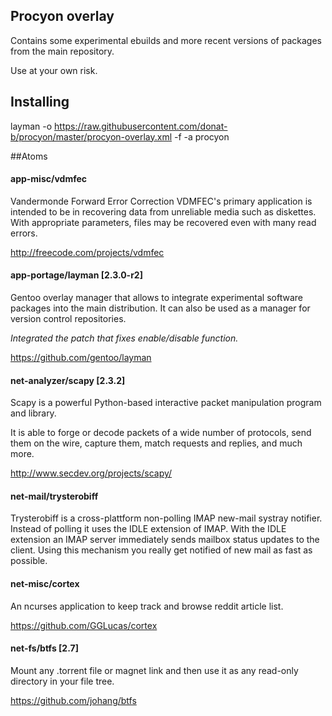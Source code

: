 ## Procyon overlay
Contains some experimental ebuilds and more recent versions of packages from the main repository.

Use at your own risk.

## Installing

layman -o https://raw.githubusercontent.com/donat-b/procyon/master/procyon-overlay.xml -f -a procyon

##Atoms

#### app-misc/vdmfec
Vandermonde Forward Error Correction
VDMFEC's primary application is intended to be in recovering data from
unreliable media such as diskettes. With appropriate parameters, files may be
recovered even with many read errors.

http://freecode.com/projects/vdmfec


#### app-portage/layman [2.3.0-r2]
Gentoo overlay manager that allows to integrate experimental software packages
into the main distribution. It can also be used as a manager for version
control repositories.

_Integrated the patch that fixes enable/disable function._

https://github.com/gentoo/layman


#### net-analyzer/scapy [2.3.2]
Scapy is a powerful Python-based interactive packet manipulation program and library.

It is able to forge or decode packets of a wide number of protocols, send them on the wire, capture them, match requests and replies, and much more.

http://www.secdev.org/projects/scapy/


#### net-mail/trysterobiff
Trysterobiff is a cross-plattform non-polling IMAP new-mail systray notifier.
Instead of polling it uses the IDLE extension of IMAP. With the IDLE extension
an IMAP server immediately sends mailbox status updates to the client. Using
this mechanism you really get notified of new mail as fast as possible.


#### net-misc/cortex
An ncurses application to keep track and browse reddit article list.

https://github.com/GGLucas/cortex


#### net-fs/btfs [2.7]
Mount any .torrent file or magnet link and then use it as any read-only directory in your file tree.

https://github.com/johang/btfs
